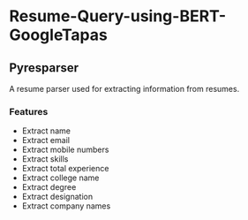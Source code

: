 # Resume-Query-using-BERT-GoogleTapas


## Pyresparser

A resume parser used for extracting information from resumes.

### Features
- Extract name
- Extract email
- Extract mobile numbers
- Extract skills
- Extract total experience
- Extract college name
- Extract degree
- Extract designation
- Extract company names
